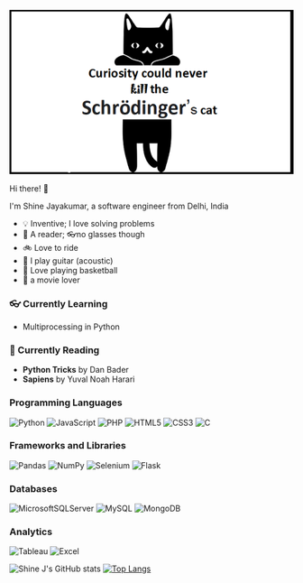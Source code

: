 <p align="center">
  <img  src="https://github.com/shine-jayakumar/shine-jayakumar/blob/main/curiosity_never_killed.png">
</p>

Hi there! :wave:

I'm Shine Jayakumar, a software engineer from Delhi, India
 - :bulb: Inventive; I love solving problems
 - :blue_book: A reader; :eyeglasses:no glasses though
 - :bike: Love to ride
 - :guitar: I play guitar (acoustic)
 - :basketball: Love playing basketball
 - :movie_camera: a movie lover
### :eyeglasses: Currently Learning
- Multiprocessing in Python

### :book: Currently Reading
- **Python Tricks** by Dan Bader
- **Sapiens** by Yuval Noah Harari


### Programming Languages
![Python](https://img.shields.io/badge/python-3670A0?style=for-the-badge&logo=python&logoColor=ffdd54) ![JavaScript](https://img.shields.io/badge/javascript-%23323330.svg?style=for-the-badge&logo=javascript&logoColor=%23F7DF1E)  ![PHP](https://img.shields.io/badge/php-%23777BB4.svg?style=for-the-badge&logo=php&logoColor=white)  ![HTML5](https://img.shields.io/badge/html5-%23E34F26.svg?style=for-the-badge&logo=html5&logoColor=white) ![CSS3](https://img.shields.io/badge/css3-%231572B6.svg?style=for-the-badge&logo=css3&logoColor=white) ![C](https://img.shields.io/badge/c-%2300599C.svg?style=for-the-badge&logo=c&logoColor=white)

### Frameworks and Libraries
![Pandas](https://img.shields.io/badge/pandas-%23150458.svg?style=for-the-badge&logo=pandas&logoColor=white) ![NumPy](https://img.shields.io/badge/numpy-%23013243.svg?style=for-the-badge&logo=numpy&logoColor=white) ![Selenium](https://img.shields.io/badge/Selenium-43B02A?style=for-the-badge&logo=Selenium&logoColor=white) ![Flask](https://img.shields.io/badge/flask-%23000.svg?style=for-the-badge&logo=flask&logoColor=white) 
### Databases
![MicrosoftSQLServer](https://img.shields.io/badge/Microsoft%20SQL%20Sever-CC2927?style=for-the-badge&logo=microsoft%20sql%20server&logoColor=white) ![MySQL](https://img.shields.io/badge/mysql-%2300f.svg?style=for-the-badge&logo=mysql&logoColor=white) ![MongoDB](https://img.shields.io/badge/MongoDB-%234ea94b.svg?style=for-the-badge&logo=mongodb&logoColor=white)
### Analytics
![Tableau](https://img.shields.io/badge/Tableau-E97627?style=for-the-badge&logo=Tableau&logoColor=white) ![Excel](https://img.shields.io/badge/Microsoft_Excel-217346?style=for-the-badge&logo=microsoft-excel&logoColor=white)


![Shine J's GitHub stats](https://github-readme-stats.vercel.app/api?username=shine-jayakumar&show_icons=true) [![Top Langs](https://github-readme-stats.vercel.app/api/top-langs/?username=shine-jayakumar&layout=compact)](https://github.com/anuraghazra/github-readme-stats)
